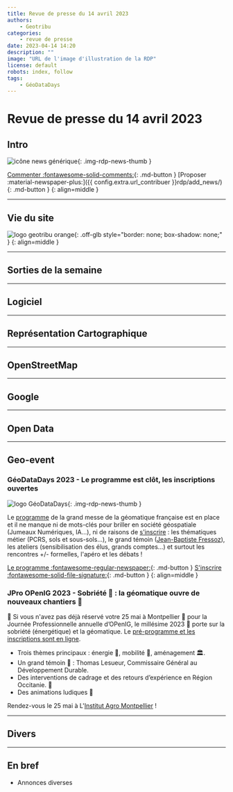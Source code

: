 ```yaml
---
title: Revue de presse du 14 avril 2023
authors:
    - Geotribu
categories:
    - revue de presse
date: 2023-04-14 14:20
description: ""
image: "URL de l'image d'illustration de la RDP"
license: default
robots: index, follow
tags:
    - GéoDataDays
---
```


# Revue de presse du 14 avril 2023

## Intro

![icône news générique](https://cdn.geotribu.fr/img/internal/icons-rdp-news/news.png "icône news générique"){: .img-rdp-news-thumb }

[Commenter :fontawesome-solid-comments:](#__comments){: .md-button }
[Proposer :material-newspaper-plus:]({{ config.extra.url_contribuer }}rdp/add_news/){: .md-button }
{: align=middle }

----

## Vie du site

![logo geotribu orange](https://cdn.geotribu.fr/img/internal/charte/geotribu_logo_rectangle_384x80.png "logo geotribu orange"){: .off-glb style="border: none; box-shadow: none;" }
{: align=middle }

----

## Sorties de la semaine

----

## Logiciel

----

## Représentation Cartographique

----

## OpenStreetMap

----

## Google

----

## Open Data

----

## Geo-event

### GéoDataDays 2023 - Le programme est clôt, les inscriptions ouvertes

![logo GéoDataDays](https://cdn.geotribu.fr/img/logos-icones/geodatadays.png "logo GéoDataDays"){: .img-rdp-news-thumb }

Le [programme](https://www.geodatadays.fr/le-programme?utm_source=geotribu&utm_campaign=rdp_2023-04-14&utm_medium=web) de la grand messe de la géomatique française est en place et il ne manque ni de mots-clés pour briller en société géospatiale (Jumeaux Numériques, IA...), ni de raisons de [s'inscrire](https://www.geodatadays.fr/inscription?utm_source=geotribu&utm_campaign=rdp_2023-04-14&utm_medium=web) : les thématiques métier (PCRS, sols et sous-sols...), le grand témoin ([Jean-Baptiste Fressoz](https://fr.wikipedia.org/wiki/Jean-Baptiste_Fressoz)), les ateliers (sensibilisation des élus, grands comptes...) et surtout les rencontres +/- formelles, l'apéro et les débats !

[Le programme :fontawesome-regular-newspaper:](https://www.geodatadays.fr/le-programme?utm_source=geotribu&utm_campaign=rdp_2023-04-14&utm_medium=web){: .md-button }
[S'inscrire :fontawesome-solid-file-signature:](https://www.geodatadays.fr/inscription?utm_source=geotribu&utm_campaign=rdp_2023-04-14&utm_medium=web){: .md-button }
{: align=middle }

###  JPro OPenIG 2023 - Sobriété :clinking_glasses: : la géomatique ouvre de nouveaux chantiers :partying_face:

:calendar: Si vous n'avez pas déjà réservé votre 25 mai à Montpellier :sunrise: pour la Journée Professionnelle annuelle d’OPenIG, le millésime 2023 🍷 porte sur la sobriété (énergétique) et la géomatique. Le [pré-programme et les inscriptions sont en ligne](https://tools.openig.org/jpopenig/). 

- Trois thèmes principaux : énergie :electric_plug:, mobilité :horse_racing:, aménagement :classical_building:.
- Un grand témoin :man_dancing: : Thomas Lesueur, Commissaire Général au Développement Durable.
- Des interventions de cadrage et des retours d’expérience en Région Occitanie. :dart:
- Des animations ludiques :partying_face:

Rendez-vous le 25 mai à L'[Institut Agro Montpellier](https://www.institut-agro-montpellier.fr/sites/supagro/files/media/2018/03/15/plan-montpellier-supagro-la-gaillarde.jpg) !

----

## Divers

----

## En bref

- Annonces diverses
